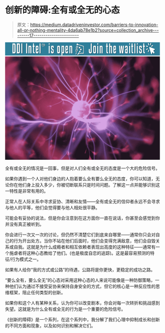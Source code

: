 # 创新的障碍:全有或全无的心态

> 原文：<https://medium.datadriveninvestor.com/barriers-to-innovation-all-or-nothing-mentality-4da6ab78e1b2?source=collection_archive---------17----------------------->

[![](img/28c6cc3aff9c2848e20d829253f589b7.png)](http://www.track.datadriveninvestor.com/DDIBeta11-22)![](img/4c94a2aea4f529ca8ef2ea2f8d239cdd.png)

全有或全无的情况是一回事，但是对人们全有或全无的态度是一个大的危险信号。

如果你遇到一个人对他们身边的人抱着要么全有要么全无的态度，你可以知道，无论你在他们身上投入多少，你被切断联系只是时间问题。了解这一点并能够识别这一特性是非常有用的。

正常人在人际关系中寻求妥协、清晰和友情——全有或全无的信仰者永远不会寻求与他人的平等，他们会觉得要与他人相处很平静。

可能会有妥协的说法，但是你会注意到在这方面你一直在说话，你甚至会感觉到你并没有真正被听到。

你会进行一次又一次的讨论，但仍然不清楚它们到底来自哪里——通常你只会对自己的行为开出处方。当你不站在他们后面时，他们会变得充满敌意，他们会自毁关系或自我。这就是为什么成瘾者和相互依赖者表现出高度的这种特征——通常有一个施虐者将这种心态教给了他们。(也是极度自恋的追踪)。这是最容易预测的特征/行为模式之一。

如果有人给你“我的方式或公路”的待遇，公路将是你更快，更稳定的成功之路。

“要么全有，要么全无”的心态对采用这种心态的人来说可能像是一种防御策略，一种他们认为通过不接受妥协来保持自身安全的方式，但它的核心是一种反应性的思维框架，阻止任何类型的创新。

如果你和这个人有某种关系，认为你可以改变剧本，你会对每一次转折和挑战感到失望。这就是为什么全有或全无的行为是一个重要的危险信号。

《创新的障碍》是一个系列，在这个系列中，我分解了我们心理中抑制成长和创新的不同方面和现象，以及如何识别和解决它们。